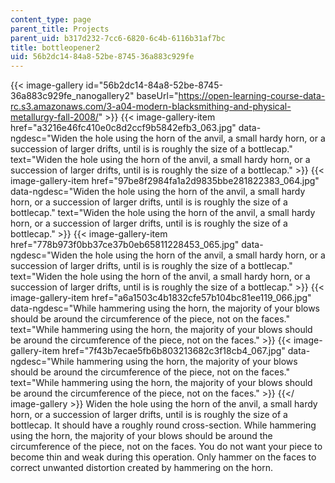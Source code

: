 ```yaml
---
content_type: page
parent_title: Projects
parent_uid: b317d232-7cc6-6820-6c4b-6116b31af7bc
title: bottleopener2
uid: 56b2dc14-84a8-52be-8745-36a883c929fe
---
```


{{< image-gallery id="56b2dc14-84a8-52be-8745-36a883c929fe_nanogallery2" baseUrl="https://open-learning-course-data-rc.s3.amazonaws.com/3-a04-modern-blacksmithing-and-physical-metallurgy-fall-2008/" >}}
{{< image-gallery-item href="a3216e46fc410e0c8d2ccf9b5842efb3_063.jpg" data-ngdesc="Widen the hole using the horn of the anvil, a small hardy horn, or a succession of larger drifts, until is is roughly the size of a bottlecap." text="Widen the hole using the horn of the anvil, a small hardy horn, or a succession of larger drifts, until is is roughly the size of a bottlecap." >}}
{{< image-gallery-item href="97be8f2984fa1a2d9835bbe281822383_064.jpg" data-ngdesc="Widen the hole using the horn of the anvil, a small hardy horn, or a succession of larger drifts, until is is roughly the size of a bottlecap." text="Widen the hole using the horn of the anvil, a small hardy horn, or a succession of larger drifts, until is is roughly the size of a bottlecap." >}}
{{< image-gallery-item href="778b973f0bb37ce37b0eb65811228453_065.jpg" data-ngdesc="Widen the hole using the horn of the anvil, a small hardy horn, or a succession of larger drifts, until is is roughly the size of a bottlecap." text="Widen the hole using the horn of the anvil, a small hardy horn, or a succession of larger drifts, until is is roughly the size of a bottlecap." >}}
{{< image-gallery-item href="a6a1503c4b1832cfe57b104bc81ee119_066.jpg" data-ngdesc="While hammering using the horn, the majority of your blows should be around the circumference of the piece, not on the faces." text="While hammering using the horn, the majority of your blows should be around the circumference of the piece, not on the faces." >}}
{{< image-gallery-item href="7f43b7ecae5fb6b803213682c3f18cb4_067.jpg" data-ngdesc="While hammering using the horn, the majority of your blows should be around the circumference of the piece, not on the faces." text="While hammering using the horn, the majority of your blows should be around the circumference of the piece, not on the faces." >}}
{{</ image-gallery >}}
Widen the hole using the horn of the anvil, a small hardy horn, or a succession of larger drifts, until is is roughly the size of a bottlecap. It should have a roughly round cross-section. While hammering using the horn, the majority of your blows should be around the circumference of the piece, not on the faces. You do not want your piece to become thin and weak during this operation. Only hammer on the faces to correct unwanted distortion created by hammering on the horn.